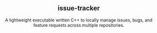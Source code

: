 <br />
<p align="center">
    <!-- <a href="https://github.com/azychen/rubiks-cube-solver">
        <img src="assets/images/logo.png" alt="Logo" width="180" >
    </a> -->
    <h2 align="center" >issue-tracker</h2>

  <p align="center">
    A lightweight executable written C++ to locally manage issues, bugs, and feature requests across multiple repositories.
    <br />
    <!-- <a href="https://github.com/azychen/rubiks-cube-solver">View Demo</a>
    ·
    <a href="https://github.com/azychen/rubiks-cube-solver/issues">Report Bug</a>
    ·
    <a href="https://github.com/azychen/rubiks-cube-solver/issues">Request Feature</a> -->
  </p>
</p>

#

